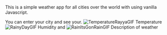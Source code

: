 This is a simple weather app for all cities over the world with using vanilla Javascript.


You can enter your city and see your.
![TemperatureRayyaGIF](https://github.com/user-attachments/assets/d0c3adda-10b6-4d2d-b236-5c38219128eb) Temperature
![RainyDayGIF](https://github.com/user-attachments/assets/c24d7aa1-bc97-49fe-9e7e-75d44c324cd6) Humidity
and ![RainItsGonRainGIF](https://github.com/user-attachments/assets/c5ddff5f-9239-4803-b977-381ec8a45896)
 Description of weather
